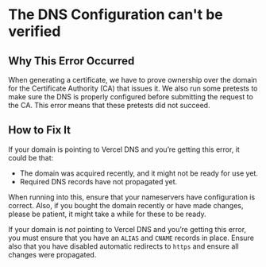 # The DNS Configuration can't be verified

## Why This Error Occurred

When generating a certificate, we have to prove ownership over the domain
for the Certificate Authority (CA) that issues it. We also run some pretests
to make sure the DNS is properly configured before submitting the request to
the CA. This error means that these pretests did not succeed.

## How to Fix It

If your domain is pointing to Vercel DNS and you’re getting this error,
it could be that:

- The domain was acquired recently, and it might not be ready for use yet.
- Required DNS records have not propagated yet.

When running into this, ensure that your nameservers have configuration is correct. Also, if you bought the domain recently or have made changes, please be patient,
it might take a while for these to be ready.

If your domain is _not_ pointing to Vercel DNS and you’re getting this
error, you must ensure that you have an `ALIAS` and `CNAME` records in place.
Ensure also that you have disabled automatic redirects to `https` and ensure all changes were propagated.
